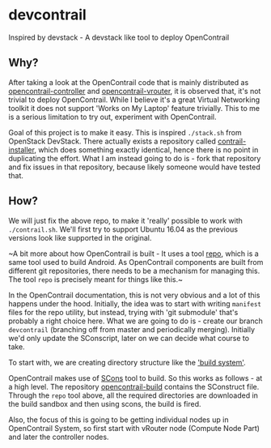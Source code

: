 # devcontrail
Inspired by devstack - A devstack like tool to deploy OpenContrail


## Why?

After taking a look at the OpenContrail code that is mainly distributed as [opencontrail-controller](https://github.com/Juniper/contrail-controller) and [opencontrail-vrouter](https://github.com/Juniper/contrail-controller), it is observed that, it's not trivial to deploy OpenContrail. While I believe it's a great Virtual Networking toolkit it does not support 'Works on My Laptop' feature trivially. This to me is a serious limitation to try out, experiment with OpenContrail.

Goal of this project is to make it easy. This is inspired `./stack.sh` from OpenStack DevStack. There actually exists a repository called [contrail-installer](https://github.com/Juniper/contrail-installer), which does something exactly identical, hence there is no point in duplicating the effort. What I am instead going to do is - fork that repository and fix issues in that repository, because likely someone would have tested that.

## How?

We will just fix the above repo, to make it 'really' possible to work with `./contrail.sh`. We'll first try to support Ubuntu 16.04 as the previous versions look like supported in the original.



~A bit more about how OpenContrail is built - It uses a tool [repo](https://android.googlesource.com/tools/repo), which is a same tool used to build Android. As OpenContrail components are built from different git repositories, there needs to be a mechanism for managing this. The tool `repo` is precisely meant for things like this.~

In the OpenContrail documentation, this is not very obvious and a lot of this happens under the hood. Initially, the idea was to start with writing `manifest` files for the repo utility, but instead, trying with 'git submodule' that's probably a right choice here. What we are going to do is - create our branch `devcontrail` (branching off from master and periodically merging). Initially we'd only update the SConscript, later on we can decide what course to take.

To start with, we are creating directory structure like the ['build system'](https://github.com/Juniper/contrail-vnc).

OpenContrail makes use of [SCons](http://www.scons.org) tool to build. So this works as follows - at a high level. The repository [opencontrail-build](https://github.com/Juniper/contrail-build) contains the SConstruct file. Through the `repo` tool above, all the required directories are downloaded in the build sandbox and then using scons, the build is fired.

Also, the focus of this is going to be getting individual nodes up in OpenContrail System, so first start with vRouter node (Compute Node Part) and later the controller nodes.

